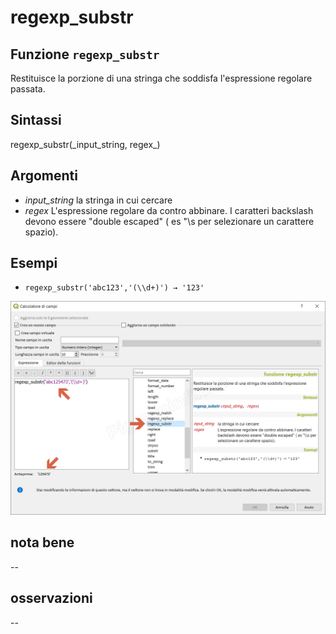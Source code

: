 # regexp\_substr

## Funzione `regexp_substr`

Restituisce la porzione di una stringa che soddisfa l'espressione regolare passata.

## Sintassi

regexp_substr\(\_input\_string, regex_\)

## Argomenti

* _input\_string_ la stringa in cui cercare
* _regex_ L'espressione regolare da contro abbinare. I caratteri backslash devono essere "double escaped" \( es "\s per selezionare un carattere spazio\).

## Esempi

* `regexp_substr('abc123','(\\d+)') → '123'`

![](../../../.gitbook/assets/regexp_substr1%20%281%29.png)

## nota bene

--

## osservazioni

--

